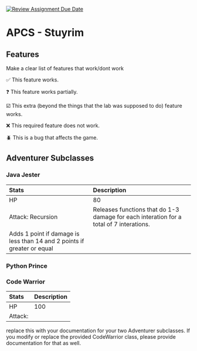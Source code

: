 [![Review Assignment Due Date](https://classroom.github.com/assets/deadline-readme-button-22041afd0340ce965d47ae6ef1cefeee28c7c493a6346c4f15d667ab976d596c.svg)](https://classroom.github.com/a/KprAwj1n)
# APCS - Stuyrim

## Features

Make a clear list of features that work/dont work

:white_check_mark: This feature works.

:question: This feature works partially.

:ballot_box_with_check: This extra (beyond the things that the lab was supposed to do) feature works.

:x: This required feature does not work.

:beetle: This is a bug that affects the game.


## Adventurer Subclasses
### Java Jester
| Stats | Description |
|:------|:------------|
| HP | 80 |
| Attack: Recursion | Releases functions that do 1-3 damage for each interation for a total of 7 interations. 
Adds 1 point if damage is less than 14 and 2 points if greater or equal|
### Python Prince
### Code Warrior
| Stats | Description |
|:------|:------------|
| HP | 100 |
| Attack:  |
replace this with your documentation for your two Adventurer subclasses. If you modify or replace the provided CodeWarrior class, please provide documentation for that as well.
